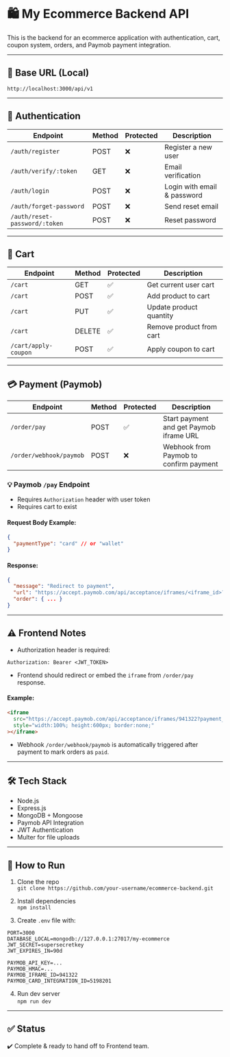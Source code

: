 
# 🛍 My Ecommerce Backend API

This is the backend for an ecommerce application with authentication, cart, coupon system, orders, and Paymob payment integration.

---

## 🔗 Base URL (Local)
```
http://localhost:3000/api/v1
```

---

## 🔐 Authentication

| Endpoint | Method | Protected | Description |
|----------|--------|-----------|-------------|
| `/auth/register` | POST | ❌ | Register a new user |
| `/auth/verify/:token` | GET | ❌ | Email verification |
| `/auth/login` | POST | ❌ | Login with email & password |
| `/auth/forget-password` | POST | ❌ | Send reset email |
| `/auth/reset-password/:token` | POST | ❌ | Reset password |

---

## 🛒 Cart

| Endpoint | Method | Protected | Description |
|----------|--------|-----------|-------------|
| `/cart` | GET | ✅ | Get current user cart |
| `/cart` | POST | ✅ | Add product to cart |
| `/cart` | PUT | ✅ | Update product quantity |
| `/cart` | DELETE | ✅ | Remove product from cart |
| `/cart/apply-coupon` | POST | ✅ | Apply coupon to cart |

---

## 💳 Payment (Paymob)

| Endpoint | Method | Protected | Description |
|----------|--------|-----------|-------------|
| `/order/pay` | POST | ✅ | Start payment and get Paymob iframe URL |
| `/order/webhook/paymob` | POST | ❌ | Webhook from Paymob to confirm payment |

### 💡 Paymob `/pay` Endpoint
- Requires `Authorization` header with user token
- Requires cart to exist

#### Request Body Example:
```json
{
  "paymentType": "card" // or "wallet"
}
```

#### Response:
```json
{
  "message": "Redirect to payment",
  "url": "https://accept.paymob.com/api/acceptance/iframes/<iframe_id>?payment_token=...",
  "order": { ... }
}
```

---

## ⚠️ Frontend Notes

- Authorization header is required:
```
Authorization: Bearer <JWT_TOKEN>
```

- Frontend should redirect or embed the `iframe` from `/order/pay` response.

#### Example:
```html
<iframe
  src="https://accept.paymob.com/api/acceptance/iframes/941322?payment_token=..."
  style="width:100%; height:600px; border:none;"
></iframe>
```

- Webhook `/order/webhook/paymob` is automatically triggered after payment to mark orders as `paid`.

---

## 🛠 Tech Stack

- Node.js
- Express.js
- MongoDB + Mongoose
- Paymob API Integration
- JWT Authentication
- Multer for file uploads

---

## 📂 How to Run

1. Clone the repo  
   `git clone https://github.com/your-username/ecommerce-backend.git`

2. Install dependencies  
   `npm install`

3. Create `.env` file with:
```env
PORT=3000
DATABASE_LOCAL=mongodb://127.0.0.1:27017/my-ecommerce
JWT_SECRET=supersecretkey
JWT_EXPIRES_IN=90d

PAYMOB_API_KEY=...
PAYMOB_HMAC=...
PAYMOB_IFRAME_ID=941322
PAYMOB_CARD_INTEGRATION_ID=5198201
```

4. Run dev server  
   `npm run dev`

---

## ✅ Status
✔️ Complete & ready to hand off to Frontend team.
